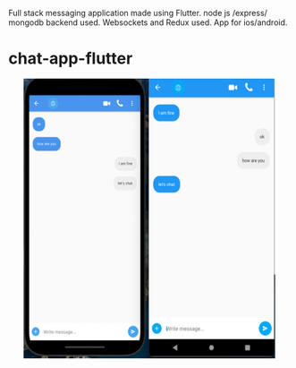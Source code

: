 Full stack messaging application made using Flutter. node js /express/ mongodb backend used. Websockets and Redux used. App for ios/android.

# chat-app-flutter

<p align="center">
<img src="chat-image.png" width="450" height="500" title="Detect image">
</p>

